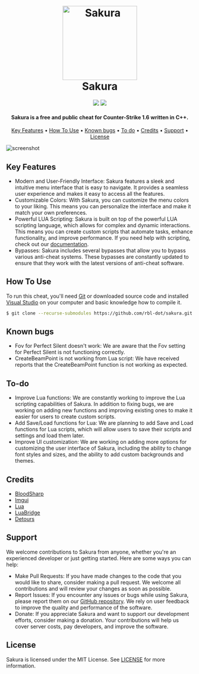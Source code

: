 <h1 align="center">
  <br>
  <a href="https://github.com/rbl-dot/sakura"><img src="https://i.imgur.com/WFsf63R.png" alt="Sakura" width="200"></a>
  <br>
  Sakura
  <br>
</h1>

<div align="center">
  <img src="https://img.shields.io/badge/License-MIT-green">
  <img src="https://img.shields.io/badge/Language-C%2B%2B-red">
</div>

<h4 align="center">Sakura is a free and public cheat for Counter-Strike 1.6 written in <b>C++</b>.</h4>

<p align="center">
  <a href="#key-features">Key Features</a> •
  <a href="#how-to-use">How To Use</a> •
  <a href="#known-bugs">Known bugs</a> •
  <a href="#to-do">To do</a> •
  <a href="#credits">Credits</a> •
  <a href="#support">Support</a> •
  <a href="#license">License</a>
</p>

![screenshot](https://i.imgur.com/1pD62e6.png)

## Key Features

* Modern and User-Friendly Interface: Sakura features a sleek and intuitive menu interface that is easy to navigate. It provides a seamless user experience and makes it easy to access all the features.
* Customizable Colors: With Sakura, you can customize the menu colors to your liking. This means you can personalize the interface and make it match your own preferences.
* Powerful LUA Scripting: Sakura is built on top of the powerful LUA scripting language, which allows for complex and dynamic interactions. This means you can create custom scripts that automate tasks, enhance functionality, and improve performance. If you need help with scripting, check out our [documentation](https://sakura-9.gitbook.io/sakura/).
* Bypasses: Sakura includes several bypasses that allow you to bypass various anti-cheat systems. These bypasses are constantly updated to ensure that they work with the latest versions of anti-cheat software.

## How To Use

To run this cheat, you'll need [Git](https://git-scm.com) or downloaded source code and installed [Visual Studio](https://visualstudio.microsoft.com/) on your computer and basic knowledge how to compile it.

```bash
$ git clone --recurse-submodules https://github.com/rbl-dot/sakura.git
```

## Known bugs

* Fov for Perfect Silent doesn't work: We are aware that the Fov setting for Perfect Silent is not functioning correctly.
* CreateBeamPoint is not working from Lua script: We have received reports that the CreateBeamPoint function is not working as expected.

## To-do

* Improve Lua functions: We are constantly working to improve the Lua scripting capabilities of Sakura. In addition to fixing bugs, we are working on adding new functions and improving existing ones to make it easier for users to create custom scripts.
* Add Save/Load functions for Lua: We are planning to add Save and Load functions for Lua scripts, which will allow users to save their scripts and settings and load them later.
* Improve UI customization: We are working on adding more options for customizing the user interface of Sakura, including the ability to change font styles and sizes, and the ability to add custom backgrounds and themes.

## Credits

- [BloodSharp](https://github.com/BloodSharp)
- [Imgui](https://github.com/ocornut/imgui)
- [Lua](https://www.lua.org/)
- [LuaBridge](https://github.com/vinniefalco/LuaBridge)
- [Detours](https://github.com/microsoft/Detours)

## Support

We welcome contributions to Sakura from anyone, whether you're an experienced developer or just getting started. Here are some ways you can help:

* Make Pull Requests: If you have made changes to the code that you would like to share, consider making a pull request. We welcome all contributions and will review your changes as soon as possible.
* Report Issues: If you encounter any issues or bugs while using Sakura, please report them on our [GitHub repository](https://github.com/rbl-dot/sakura/issues). We rely on user feedback to improve the quality and performance of the software.
* Donate: If you appreciate Sakura and want to support our development efforts, consider making a donation. Your contributions will help us cover server costs, pay developers, and improve the software.

## License

Sakura is licensed under the MIT License. See [LICENSE](https://github.com/rbl-dot/sakura/blob/main/LICENSE) for more information.
